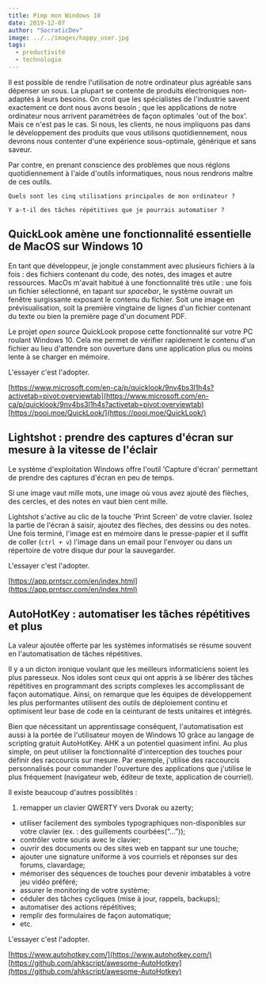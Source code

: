 ```yaml
---
title: Pimp mon Windows 10
date: 2019-12-07
author: "SocraticDev"
image: ../../images/happy_user.jpg
tags:
  - productivité
  - technologie
---
```


Il est possible de rendre l'utilisation de notre ordinateur plus agréable sans dépenser un sous. La plupart se contente de produits électroniques non-adaptés à leurs besoins. On croit que les spécialistes de l'industrie savent exactement ce dont nous avons besoin ; que les applications de notre ordinateur nous arrivent paramétrées de façon optimales 'out of the box'. Mais ce n'est pas le cas. Si nous, les clients, ne nous impliquons pas dans le développement des produits que vous utilisons quotidiennement, nous devrons nous contenter d'une expérience sous-optimale, générique et sans saveur.

Par contre, en prenant conscience des problèmes que nous réglons quotidiennement à l'aide d'outils informatiques, nous nous rendrons maître de ces outils.

```Quels sont les cinq utilisations principales de mon ordinateur ?```

```Y a-t-il des tâches répétitives que je pourrais automatiser ?```

## QuickLook amène une fonctionnalité essentielle de MacOS sur Windows 10

En tant que développeur, je jongle constamment avec plusieurs fichiers à la fois : des fichiers contenant du code, des notes, des images et autre ressources. MacOs m'avait habitué à une fonctionnalité très utile : une fois un fichier sélectionné, en tapant sur _spacebar_, le système ouvrait un fenêtre surgissante exposant le contenu du fichier. Soit une image en prévisualisation, soit la première vingtaine de lignes d'un fichier contenant du texte ou bien la première page d'un document PDF.

Le projet _open source_ QuickLook propose cette fonctionnalité sur votre PC roulant Windows 10. Cela me permet de vérifier rapidement le contenu d'un fichier au lieu d'attendre son ouverture dans une application plus ou moins lente à se charger en mémoire.

L'essayer c'est l'adopter.

[https://www.microsoft.com/en-ca/p/quicklook/9nv4bs3l1h4s?activetab=pivot:overviewtab](https://www.microsoft.com/en-ca/p/quicklook/9nv4bs3l1h4s?activetab=pivot:overviewtab)
[https://pooi.moe/QuickLook/](https://pooi.moe/QuickLook/)

## Lightshot : prendre des captures d'écran sur mesure à la vitesse de l'éclair

Le système d'exploitation Windows offre l'outil 'Capture d'écran' permettant de prendre des captures d'écran en peu de temps. 

Si une image vaut mille mots, une image où vous avez ajouté des flèches, des cercles, et des notes en vaut bien cent mille.

Lightshot s'active au clic de la touche 'Print Screen' de votre clavier. Isolez la partie de l'écran à saisir, ajoutez des flèches, des dessins ou des notes. Une fois terminé, l'image est en mémoire dans le presse-papier et il suffit de coller (```ctrl + v```) l'image dans un email pour l'envoyer ou dans un répertoire de votre disque dur pour la sauvegarder.

L'essayer c'est l'adopter.

[https://app.prntscr.com/en/index.html](https://app.prntscr.com/en/index.html)

## AutoHotKey : automatiser les tâches répétitives et plus

La valeur ajoutée offerte par les systèmes informatisés se résume souvent en l'automatisation de tâches répétitives.

Il y a un dicton ironique voulant que les meilleurs informaticiens soient les plus paresseux. Nos idoles sont ceux qui ont appris à se libérer des tâches répétitives en programmant des scripts complexes les accomplissant de façon automatique. Ainsi, on remarque que les équipes de développement les plus performantes utilisent des outils de déploiement continu et optimisent leur base de code en la ceinturant de tests unitaires et intégrés.

Bien que nécessitant un apprentissage conséquent, l'automatisation est aussi à la portée de l'utilisateur moyen de Windows 10 grâce au langage de scripting gratuit AutoHotKey. AHK a un potentiel quasiment infini. Au plus simple, on peut utiliser la fonctionnalité d'interception des touches pour définir des raccourcis sur mesure. Par exemple, j'utilise des raccourcis personnalisés pour commander l'ouverture des applications que j'utilise le plus fréquement (navigateur web, éditeur de texte, application de courriel). 

Il existe beaucoup d'autres possiblités :

  1. remapper un clavier QWERTY vers Dvorak ou azerty;
  - utiliser facilement des symboles typographiques non-disponibles sur votre clavier (ex. : des guillements courbées(“…”));
  - contrôler votre souris avec le clavier;
  - ouvrir des documents ou des sites web en tappant sur une touche;
  - ajouter une signature uniforme à vos courriels et réponses sur des forums, clavardage;
  - mémoriser des séquences de touches pour devenir imbatables à votre jeu vidéo préféré;
  - assurer le monitoring de votre système;
  - céduler des tâches cycliques (mise à jour, rappels, backups);
  - automatiser des actions répétitives;
  - remplir des formulaires de façon automatique;
  - etc.

L'essayer c'est l'adopter.

[https://www.autohotkey.com/](https://www.autohotkey.com/)
[https://github.com/ahkscript/awesome-AutoHotkey](https://github.com/ahkscript/awesome-AutoHotkey)